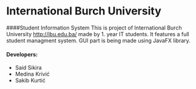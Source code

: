 International Burch University
=======
####Student Information System
This is project of International Burch University http://ibu.edu.ba/ made by 1. year IT students. It features a full student managment system. GUI part is being made using JavaFX library. 

#### Developers:
- Said Sikira
- Medina Krivić
- Sakib Kurtić
